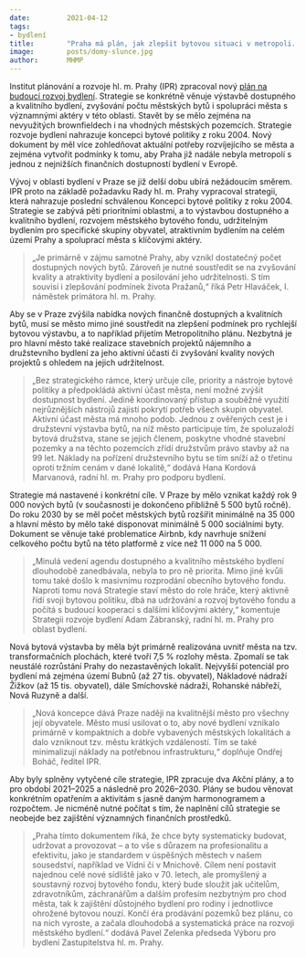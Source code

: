 ```yaml
---
date:         2021-04-12
tags:         
- bydlení
title:        "Praha má plán, jak zlepšit bytovou situaci v metropoli. Cílem je stavět 9 000 bytů ročně a vlastnit 35 000 městských bytů do roku 2030"
image: 	      posts/domy-slunce.jpg
author:       MHMP
---
```


Institut plánování a rozvoje hl. m. Prahy (IPR) zpracoval nový [plán na budoucí rozvoj bydlení](/assets/pdf/bytstrat.pdf). Strategie se konkrétně věnuje výstavbě dostupného a kvalitního bydlení, zvyšování počtu městských bytů i spolupráci města s významnými aktéry v této oblasti. Stavět by se mělo zejména na nevyužitých brownfieldech i na vhodných městských pozemcích. Strategie rozvoje bydlení nahrazuje koncepci bytové politiky z roku 2004. Nový dokument by měl více zohledňovat aktuální potřeby rozvíjejícího se města a zejména vytvořit podmínky k tomu, aby Praha již nadále nebyla metropolí s jednou z nejnižších finančních dostupností bydlení v Evropě.

Vývoj v oblasti bydlení v Praze se již delší dobu ubírá nežádoucím směrem. IPR proto na základě požadavku Rady hl. m. Prahy vypracoval strategii, která nahrazuje poslední schválenou Koncepci bytové politiky z roku 2004. Strategie se zabývá pěti prioritními oblastmi, a to výstavbou dostupného a kvalitního bydlení, rozvojem městského bytového fondu, udržitelným bydlením pro specifické skupiny obyvatel, atraktivním bydlením na celém území Prahy a spoluprací města s klíčovými aktéry.

> „Je primárně v zájmu samotné Prahy, aby vznikl dostatečný počet dostupných nových bytů. Zároveň je nutné soustředit se na zvyšování kvality a atraktivity bydlení a posilování jeho udržitelnosti. S tím souvisí i zlepšování podmínek života Pražanů,“ říká Petr Hlaváček, I. náměstek primátora hl. m. Prahy.

Aby se v Praze zvýšila nabídka nových finančně dostupných a kvalitních bytů, musí se město mimo jiné soustředit na zlepšení podmínek pro rychlejší bytovou výstavbu, a to například přijetím Metropolitního plánu. Nezbytná je pro hlavní město také realizace stavebních projektů nájemního a družstevního bydlení za jeho aktivní účasti či zvyšování kvality nových projektů s ohledem na jejich udržitelnost.

> „Bez strategického rámce, který určuje cíle, priority a nástroje bytové politiky a předpokládá aktivní účast města, není možné zvýšit dostupnost bydlení. Jedině koordinovaný přístup a souběžné využití nejrůznějších nástrojů zajistí pokrytí potřeb všech skupin obyvatel. Aktivní účast města má mnoho podob. Jednou z ověřených cest je i družstevní výstavba bytů, na níž město participuje tím, že spoluzaloží bytová družstva, stane se jejich členem, poskytne vhodné stavební pozemky a na těchto pozemcích zřídí družstvům právo stavby až na 99 let. Náklady na pořízení družstevního bytu se tím sníží až o třetinu oproti tržním cenám v dané lokalitě,“ dodává Hana Kordová Marvanová, radní hl. m. Prahy pro podporu bydlení.

Strategie má nastavené i konkrétní cíle. V Praze by mělo vznikat každý rok 9 000 nových bytů (v současnosti je dokončeno přibližně 5 500 bytů ročně). Do roku 2030 by se měl počet městských bytů rozšířit minimálně na 35 000 a hlavní město by mělo také disponovat minimálně 5 000 sociálními byty. Dokument se věnuje také problematice Airbnb, kdy navrhuje snížení celkového počtu bytů na této platformě z více než 11 000 na 5 000.

> „Minulá vedení agendu dostupného a kvalitního městského bydlení dlouhodobě zanedbávala, nebyla to pro ně priorita. Mimo jiné kvůli tomu také došlo k masivnímu rozprodání obecního bytového fondu. Naproti tomu nová Strategie staví město do role hráče, který aktivně řídí svoji bytovou politiku, dbá na udržování a rozvoj bytového fondu a počítá s budoucí kooperací s dalšími klíčovými aktéry,“ komentuje Strategii rozvoje bydlení Adam Zábranský, radní hl. m. Prahy pro oblast bydlení.

Nová bytová výstavba by měla být primárně realizována uvnitř města na tzv. transformačních plochách, které tvoří 7,5 % rozlohy města. Zpomalí se tak neustálé rozrůstání Prahy do nezastavěných lokalit. Nejvyšší potenciál pro bydlení má zejména území Bubnů (až 27 tis. obyvatel), Nákladové nádraží Žižkov (až 15 tis. obyvatel), dále Smíchovské nádraží, Rohanské nábřeží, Nová Ruzyně a další.

> „Nová koncepce dává Praze naději na kvalitnější město pro všechny její obyvatele. Město musí usilovat o to, aby nové bydlení vznikalo primárně v kompaktních a dobře vybavených městských lokalitách a dalo vzniknout tzv. městu krátkých vzdáleností. Tím se také minimalizují náklady na potřebnou infrastrukturu,“ doplňuje Ondřej Boháč, ředitel IPR.

Aby byly splněny vytyčené cíle strategie, IPR zpracuje dva Akční plány, a to pro období 2021–2025 a následně pro 2026–2030. Plány se budou věnovat konkrétním opatřením a aktivitám s jasně daným harmonogramem a rozpočtem. Je nicméně nutné počítat s tím, že naplnění cílů strategie se neobejde bez zajištění významných finančních prostředků.

> „Praha tímto dokumentem říká, že chce byty systematicky budovat, udržovat a provozovat – a to vše s důrazem na profesionalitu a efektivitu, jako je standardem v úspěšných městech v našem sousedství, například ve Vídni či v Mnichově.  Cílem není postavit najednou celé nové sídliště jako v 70. letech, ale promyšlený a soustavný rozvoj bytového fondu, který bude sloužit jak učitelům, zdravotníkům, záchranářům a dalším profesím nezbytným pro chod města, tak k zajištění důstojného bydlení pro rodiny i jednotlivce ohrožené bytovou nouzí. Končí éra prodávání pozemků bez plánu, co na nich vyroste, a začala dlouhodobá a systematická práce na rozvoji městského bydlení.“ dodává Pavel Zelenka předseda Výboru pro bydlení Zastupitelstva hl. m. Prahy.
